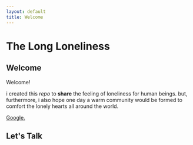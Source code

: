 ```yaml
---
layout: default
title: Welcome
---
```


# The Long Loneliness

## Welcome

Welcome!

i created this *repo* to **share** the feeling of loneliness for human beings. but, furthermore, i also hope one day a warm community would be formed to comfort the lonely hearts all around the world.

<a href="https://www.google.com">Google.</a>

## Let's Talk

